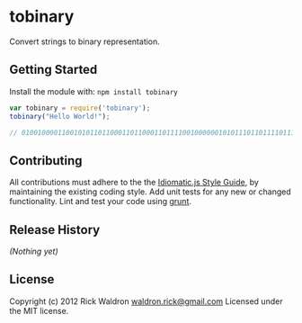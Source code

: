 # tobinary

Convert strings to binary representation.

## Getting Started
Install the module with: `npm install tobinary`

```javascript
var tobinary = require('tobinary');
tobinary("Hello World!");

// 010010000110010101101100011011000110111100100000010101110110111101110010011011000110010000100001
```


## Contributing
All contributions must adhere to the the [Idiomatic.js Style Guide](https://github.com/rwldrn/idiomatic.js),
by maintaining the existing coding style. Add unit tests for any new or changed functionality. Lint and test your code using [grunt](https://github.com/cowboy/grunt).

## Release History
_(Nothing yet)_

## License
Copyright (c) 2012 Rick Waldron <waldron.rick@gmail.com>
Licensed under the MIT license.

